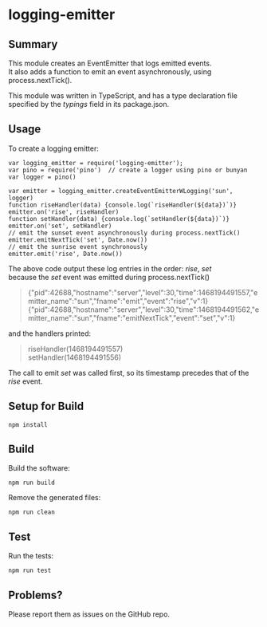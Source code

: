 # logging-emitter
## Summary
This module creates an EventEmitter that logs emitted events.  
It also adds a function to emit an event asynchronously, using process.nextTick().

This module was written in TypeScript,
and has a type declaration file specified by the *typings* field in its package.json.
## Usage


To create a logging emitter:
```
var logging_emitter = require('logging-emitter');
var pino = require('pino')  // create a logger using pino or bunyan
var logger = pino()

var emitter = logging_emitter.createEventEmitterWLogging('sun', logger)
function riseHandler(data) {console.log(`riseHandler(${data})`)}
emitter.on('rise', riseHandler)
function setHandler(data) {console.log(`setHandler(${data})`)}
emitter.on('set', setHandler)
// emit the sunset event asynchronously during process.nextTick()
emitter.emitNextTick('set', Date.now())
// emit the sunrise event synchronously
emitter.emit('rise', Date.now())
```
The above code output these log entries in the order: *rise*, *set*  
because the *set* event was emitted during process.nextTick()
> {"pid":42688,"hostname":"server","level":30,"time":1468194491557,"emitter_name":"sun","fname":"emit","event":"rise","v":1}
> {"pid":42688,"hostname":"server","level":30,"time":1468194491562,"emitter_name":"sun","fname":"emitNextTick","event":"set","v":1}

and the handlers printed:
> riseHandler(1468194491557)  
> setHandler(1468194491556)

The call to emit *set* was called first, so its timestamp precedes that of the *rise* event.

## Setup for Build
```
npm install
```

## Build
Build the software:  
```
npm run build
```

Remove the generated files:
```
npm run clean
```

## Test
Run the tests:  
```
npm run test
```

## Problems?
Please report them as issues on the GitHub repo.
